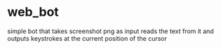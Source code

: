 # web_bot
simple bot that takes screenshot png as input reads the text from it and outputs keystrokes at the current position of the cursor
